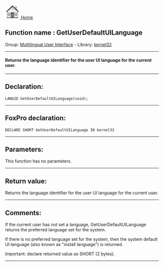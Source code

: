 [<img src="../../images/home.png"> Home ](https://github.com/VFPX/Win32API)  

## Function name : GetUserDefaultUILanguage
Group: [Multilingual User Interface](../../functions_group.md#Multilingual_User_Interface)  -  Library: [kernel32](../../libraries.md#kernel32)  
***  


#### Returns the language identifier for the user UI language for the current user.
***  


## Declaration:
```foxpro  
LANGID GetUserDefaultUILanguage(void);  
```  
***  


## FoxPro declaration:
```foxpro  
DECLARE SHORT GetUserDefaultUILanguage IN kernel32  
```  
***  


## Parameters:
This function has no parameters.  
***  


## Return value:
Returns the language identifier for the user UI language for the current user.  
***  


## Comments:
If the current user has not set a language, GetUserDefaultUILanguage returns the preferred language set for the system.   
  
If there is no preferred language set for the system, then the system default UI language (also known as "install language") is returned.  
  
Important: declare returned value as SHORT (2 bytes).  
  
***  


